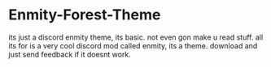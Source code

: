# Enmity-Forest-Theme
its just a discord enmity theme, its basic.
not even gon make u read stuff.
all its for is a very cool discord mod called enmity, its a theme. download and just send feedback if it doesnt work.
